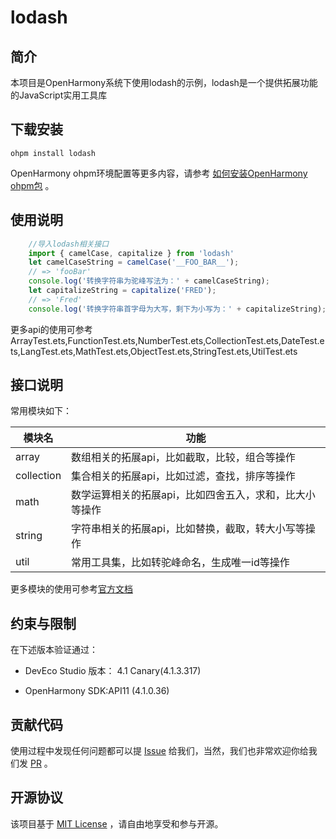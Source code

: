 # lodash


## 简介
本项目是OpenHarmony系统下使用lodash的示例，lodash是一个提供拓展功能的JavaScript实用工具库


## 下载安装

```shell
ohpm install lodash
```
OpenHarmony ohpm环境配置等更多内容，请参考 [如何安装OpenHarmony ohpm包](https://gitee.com/openharmony-tpc/docs/blob/master/OpenHarmony_har_usage.md) 。

## 使用说明
```javascript
    //导入lodash相关接口
    import { camelCase, capitalize } from 'lodash'
    let camelCaseString = camelCase('__FOO_BAR__');
    // => 'fooBar'
    console.log('转换字符串为驼峰写法为：' + camelCaseString);
    let capitalizeString = capitalize('FRED');
    // => 'Fred'
    console.log('转换字符串首字母为大写，剩下为小写为：' + capitalizeString);
```
更多api的使用可参考ArrayTest.ets,FunctionTest.ets,NumberTest.ets,CollectionTest.ets,DateTest.ets,LangTest.ets,MathTest.ets,ObjectTest.ets,StringTest.ets,UtilTest.ets

## 接口说明
常用模块如下：

|模块名 | 功能 |
|---|---|
| array | 数组相关的拓展api，比如截取，比较，组合等操作 |
| collection | 集合相关的拓展api，比如过滤，查找，排序等操作 |
| math | 数学运算相关的拓展api，比如四舍五入，求和，比大小等操作 |
| string | 字符串相关的拓展api，比如替换，截取，转大小写等操作 |
| util | 常用工具集，比如转驼峰命名，生成唯一id等操作 |

更多模块的使用可参考[官方文档](https://lodash.com/docs/4.17.15)
## 约束与限制

在下述版本验证通过：

- DevEco Studio 版本： 4.1 Canary(4.1.3.317)

- OpenHarmony SDK:API11 (4.1.0.36)

## 贡献代码

使用过程中发现任何问题都可以提 [Issue](https://gitee.com/openharmony-tpc/openharmony_tpc_samples/issues) 给我们，当然，我们也非常欢迎你给我们发 [PR](https://gitee.com/openharmony-tpc/openharmony_tpc_samples/pulls) 。

## 开源协议

该项目基于 [MIT License](https://github.com/lodash/lodash/blob/master/LICENSE) ，请自由地享受和参与开源。
